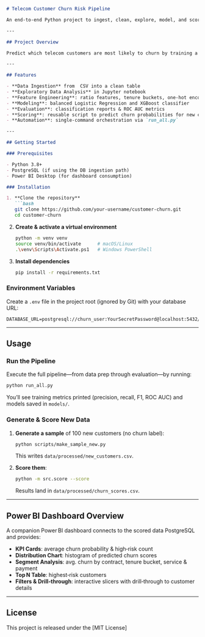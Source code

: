 ````markdown
# Telecom Customer Churn Risk Pipeline

An end‑to‑end Python project to ingest, clean, explore, model, and score telecom customer churn, with a companion Power BI dashboard for visualizing risk.

---

## Project Overview

Predict which telecom customers are most likely to churn by training a logistic regression and an XGBoost model on historical data. Store results in a lightweight pipeline, then expose the scores in Power BI for stakeholders to explore and act on.

---

## Features

- **Data Ingestion** from  CSV into a clean table  
- **Exploratory Data Analysis** in Jupyter notebook  
- **Feature Engineering**: ratio features, tenure buckets, one‑hot encoding  
- **Modeling**: balanced Logistic Regression and XGBoost classifier  
- **Evaluation**: classification reports & ROC AUC metrics  
- **Scoring**: reusable script to predict churn probabilities for new customers  
- **Automation**: single‑command orchestration via `run_all.py`

---

## Getting Started

### Prerequisites

- Python 3.8+  
- PostgreSQL (if using the DB ingestion path)  
- Power BI Desktop (for dashboard consumption)

### Installation

1. **Clone the repository**  
   ```bash
   git clone https://github.com/your-username/customer-churn.git
   cd customer-churn
````

2. **Create & activate a virtual environment**

   ```bash
   python -m venv venv
   source venv/bin/activate      # macOS/Linux
   .\venv\Scripts\Activate.ps1   # Windows PowerShell
   ```

3. **Install dependencies**

   ```bash
   pip install -r requirements.txt
   ```

### Environment Variables

Create a `.env` file in the project root (ignored by Git) with your database URL:

```dotenv
DATABASE_URL=postgresql://churn_user:YourSecretPassword@localhost:5432/churn_db
```

---

## Usage

### Run the Pipeline

Execute the full pipeline—from data prep through evaluation—by running:

```bash
python run_all.py
```

You’ll see training metrics printed (precision, recall, F1, ROC AUC) and models saved in `models/`.

### Generate & Score New Data

1. **Generate a sample** of 100 new customers (no churn label):

   ```bash
   python scripts/make_sample_new.py
   ```

   This writes `data/processed/new_customers.csv`.

2. **Score them**:

   ```bash
   python -m src.score --score
   ```

   Results land in `data/processed/churn_scores.csv`.

---

## Power BI Dashboard Overview

A companion Power BI dashboard connects to the scored data PostgreSQL and provides:

* **KPI Cards**: average churn probability & high‑risk count
* **Distribution Chart**: histogram of predicted churn scores
* **Segment Analysis**: avg. churn by contract, tenure bucket, service & payment
* **Top N Table**: highest‑risk customers
* **Filters & Drill‑through**: interactive slicers with drill‑through to customer details


---

## License

This project is released under the [MIT License]
